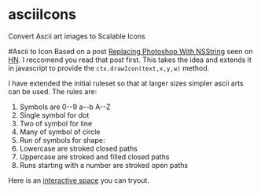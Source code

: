 # asciiIcons
Convert Ascii art images to Scalable Icons

#Ascii to Icon
Based on a post 
[Replacing Photoshop With NSString](http://cocoamine.net/blog/2015/03/20/replacing-photoshop-with-nsstring/)
seen on [HN](https://news.ycombinator.com/item?id=9240644).
I reccomend you read that post first.
This takes the idea and extends it in javascript to provide the `ctx.drawIcon(text,x,y,w)` method.

I have extended the initial ruleset so that at
larger sizes simpler ascii arts can be used.
The rules are:

 1. Symbols are 0--9 a--b A--Z 
 2. Single symbol for dot
 3. Two of symbol for line
 4. Many of symbol of circle
 5. Run of symbols for shape:
  1. Lowercase are stroked closed paths
  2. Uppercase are stroked and filled closed paths
  3. Runs starting with a number are stroked open paths

Here is an [interactive space](http://xqt2.com/asciiIcons.html) you can tryout.

